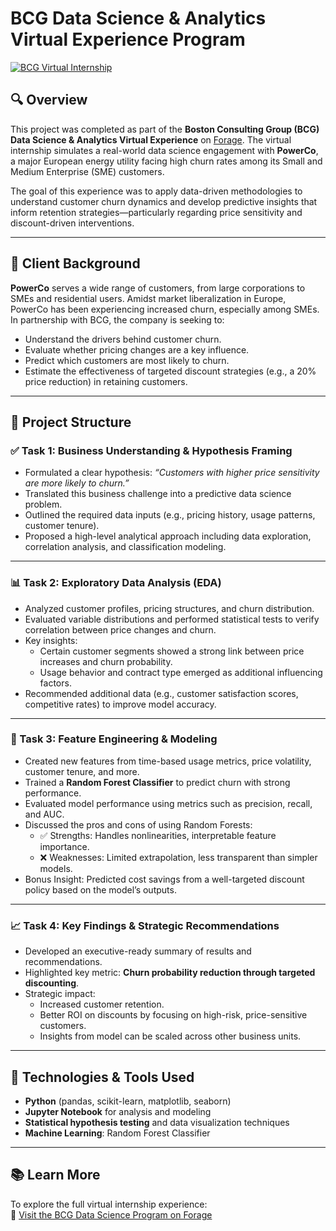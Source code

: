 
# BCG Data Science & Analytics Virtual Experience Program  
[![BCG Virtual Internship](https://user-images.githubusercontent.com/76781033/211288052-06feb4e3-8455-4d0a-8dbd-fb9f1add9ff8.png)](https://www.theforage.com/simulations/bcg/data-science-ccdz)

## 🔍 Overview

This project was completed as part of the **Boston Consulting Group (BCG) Data Science & Analytics Virtual Experience** on [Forage](https://www.theforage.com/simulations/bcg/data-science-ccdz). The virtual internship simulates a real-world data science engagement with **PowerCo**, a major European energy utility facing high churn rates among its Small and Medium Enterprise (SME) customers.

The goal of this experience was to apply data-driven methodologies to understand customer churn dynamics and develop predictive insights that inform retention strategies—particularly regarding price sensitivity and discount-driven interventions.

---

## 🏢 Client Background

**PowerCo** serves a wide range of customers, from large corporations to SMEs and residential users. Amidst market liberalization in Europe, PowerCo has been experiencing increased churn, especially among SMEs. In partnership with BCG, the company is seeking to:

- Understand the drivers behind customer churn.
- Evaluate whether pricing changes are a key influence.
- Predict which customers are most likely to churn.
- Estimate the effectiveness of targeted discount strategies (e.g., a 20% price reduction) in retaining customers.

---

## 📌 Project Structure

### ✅ Task 1: Business Understanding & Hypothesis Framing

- Formulated a clear hypothesis: *“Customers with higher price sensitivity are more likely to churn.”*
- Translated this business challenge into a predictive data science problem.
- Outlined the required data inputs (e.g., pricing history, usage patterns, customer tenure).
- Proposed a high-level analytical approach including data exploration, correlation analysis, and classification modeling.

---

### 📊 Task 2: Exploratory Data Analysis (EDA)

- Analyzed customer profiles, pricing structures, and churn distribution.
- Evaluated variable distributions and performed statistical tests to verify correlation between price changes and churn.
- Key insights:
  - Certain customer segments showed a strong link between price increases and churn probability.
  - Usage behavior and contract type emerged as additional influencing factors.
- Recommended additional data (e.g., customer satisfaction scores, competitive rates) to improve model accuracy.

---

### 🧠 Task 3: Feature Engineering & Modeling

- Created new features from time-based usage metrics, price volatility, customer tenure, and more.
- Trained a **Random Forest Classifier** to predict churn with strong performance.
- Evaluated model performance using metrics such as precision, recall, and AUC.
- Discussed the pros and cons of using Random Forests:
  - ✅ Strengths: Handles nonlinearities, interpretable feature importance.
  - ❌ Weaknesses: Limited extrapolation, less transparent than simpler models.
- Bonus Insight: Predicted cost savings from a well-targeted discount policy based on the model’s outputs.

---

### 📈 Task 4: Key Findings & Strategic Recommendations

- Developed an executive-ready summary of results and recommendations.
- Highlighted key metric: **Churn probability reduction through targeted discounting**.
- Strategic impact:
  - Increased customer retention.
  - Better ROI on discounts by focusing on high-risk, price-sensitive customers.
  - Insights from model can be scaled across other business units.

---

## 🧩 Technologies & Tools Used

- **Python** (pandas, scikit-learn, matplotlib, seaborn)
- **Jupyter Notebook** for analysis and modeling
- **Statistical hypothesis testing** and data visualization techniques
- **Machine Learning**: Random Forest Classifier

---

## 📚 Learn More

To explore the full virtual internship experience:  
🔗 [Visit the BCG Data Science Program on Forage](https://www.theforage.com/simulations/bcg/data-science-ccdz)
